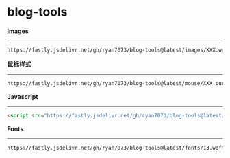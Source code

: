 # blog-tools

**Images**

----

``` html
https://fastly.jsdelivr.net/gh/ryan7073/blog-tools@latest/images/XXX.webp
```

**鼠标样式**

----

``` html
https://fastly.jsdelivr.net/gh/ryan7073/blog-tools@latest/mouse/XXX.cur
```

**Javascript**

----

``` html
<script src="https://fastly.jsdelivr.net/gh/ryan7073/blog-tools@latest/js/XXX.js"></script>
```

**Fonts**

----

```html
https://fastly.jsdelivr.net/gh/ryan7073/blog-tools@latest/fonts/13.woff2
```

